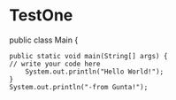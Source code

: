 # TestOne
public class Main {

    public static void main(String[] args) {
	// write your code here
        System.out.println("Hello World!");
    }
    System.out.println("-from Gunta!");
